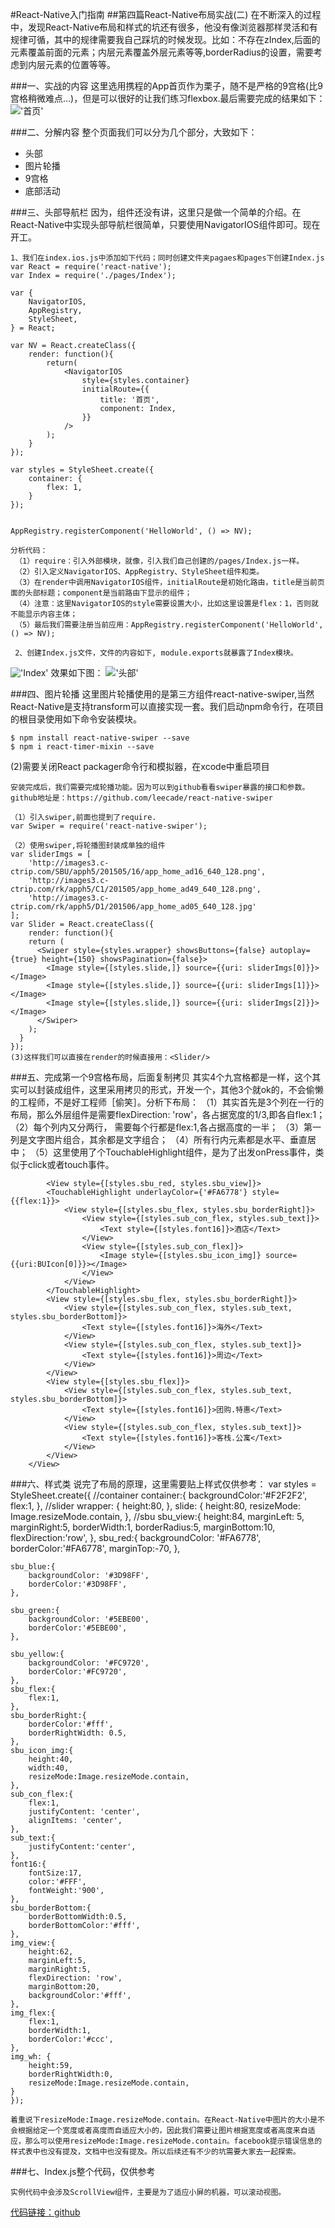 #React-Native入门指南
##第四篇React-Native布局实战(二)
	在不断深入的过程中，发现React-Native布局和样式的坑还有很多，他没有像浏览器那样灵活和有规律可循，其中的规律需要我自己踩坑的时候发现。比如：不存在zIndex,后面的元素覆盖前面的元素；内层元素覆盖外层元素等等,borderRadius的设置，需要考虑到内层元素的位置等等。

###一、实战的内容
	这里选用携程的App首页作为栗子，随不是严格的9宫格(比9宫格稍微难点...)，但是可以很好的让我们练习flexbox.最后需要完成的结果如下：
!['首页'](pic/4_0_1.png)

###二、分解内容
	整个页面我们可以分为几个部分，大致如下：
+ 头部
+ 图片轮播
+ 9宫格
+ 底部活动

###三、头部导航栏
	因为，组件还没有讲，这里只是做一个简单的介绍。在React-Native中实现头部导航栏很简单，只要使用NavigatorIOS组件即可。现在开工。
	
	1、我们在index.ios.js中添加如下代码；同时创建文件夹pagaes和pages下创建Index.js
	var React = require('react-native');
	var Index = require('./pages/Index');

	var {
    	NavigatorIOS,
	  	AppRegistry,
    	StyleSheet,
	} = React;

	var NV = React.createClass({
    	render: function(){
      		return(
         		<NavigatorIOS
            		style={styles.container}
            		initialRoute={{
              			title: '首页',
              			component: Index,
            		}}
            	/>
      		);
      	}
	});

	var styles = StyleSheet.create({
		container: {
    		flex: 1,
    	}
	});


	AppRegistry.registerComponent('HelloWorld', () => NV);
	
	分析代码：
	 （1）require：引入外部模块，就像，引入我们自己创建的/pages/Index.js一样。
	 （2）引入定义NavigatorIOS、AppRegistry、StyleSheet组件和类。
	 （3）在render中调用NavigatorIOS组件，initialRoute是初始化路由，title是当前页面的头部标题；component是当前路由下显示的组件；
	 （4）注意：这里NavigatorIOS的style需要设置大小，比如这里设置是flex：1，否则就不能显示内容主体；
	 （5）最后我们需要注册当前应用：AppRegistry.registerComponent('HelloWorld', () => NV);
	 
	 2、创建Index.js文件，文件的内容如下, module.exports就暴露了Index模块。
!['Index'](pic/4_0_3.png)
	 效果如下图：
!['头部'](pic/4_0_2.png)

###四、图片轮播
	这里图片轮播使用的是第三方组件react-native-swiper,当然React-Native是支持transform可以直接实现一套。我们启动npm命令行，在项目的根目录使用如下命令安装模块。
	
	$ npm install react-native-swiper --save
	$ npm i react-timer-mixin --save

(2)需要关闭React packager命令行和模拟器，在xcode中重启项目
	
	安装完成后，我们需要完成轮播功能。因为可以到github看看swiper暴露的接口和参数。github地址是：https://github.com/leecade/react-native-swiper
	
	（1）引入swiper,前面也提到了require.
	var Swiper = require('react-native-swiper');
	
	（2）使用swiper,将轮播图封装成单独的组件
	var sliderImgs = [
		'http://images3.c-ctrip.com/SBU/apph5/201505/16/app_home_ad16_640_128.png',
		'http://images3.c-ctrip.com/rk/apph5/C1/201505/app_home_ad49_640_128.png',
		'http://images3.c-ctrip.com/rk/apph5/D1/201506/app_home_ad05_640_128.jpg'
	];
	var Slider = React.createClass({
		render: function(){
	    return (
	      <Swiper style={styles.wrapper} showsButtons={false} autoplay={true} height={150} showsPagination={false}>
	        <Image style={[styles.slide,]} source={{uri: sliderImgs[0]}}></Image>
	        <Image style={[styles.slide,]} source={{uri: sliderImgs[1]}}></Image>
	        <Image style={[styles.slide,]} source={{uri: sliderImgs[2]}}></Image>
	      </Swiper>
	    );
	  }
	});
	(3)这样我们可以直接在render的时候直接用：<Slider/>
	
###五、完成第一个9宫格布局，后面复制拷贝
	其实4个九宫格都是一样，这个其实可以封装成组件，这里采用拷贝的形式，开发一个，其他3个就ok的，不会偷懒的工程师，不是好工程师［偷笑］。分析下布局：
	（1）其实首先是3个列在一行的布局，那么外层组件是需要flexDirection: 'row'，各占据宽度的1/3,即各自flex:1；
	（2）每个列内又分两行， 需要每个行都是flex:1,各占据高度的一半；
	（3）第一列是文字图片组合，其余都是文字组合；
	（4）所有行内元素都是水平、垂直居中；
	（5）这里使用了个TouchableHighlight组件，是为了出发onPress事件，类似于click或者touch事件。
	
	        <View style={[styles.sbu_red, styles.sbu_view]}>
        	<TouchableHighlight underlayColor={'#FA6778'} style={{flex:1}}>
	        	<View style={[styles.sbu_flex, styles.sbu_borderRight]}>
	        		<View style={[styles.sub_con_flex, styles.sub_text]}>
	        			<Text style={[styles.font16]}>酒店</Text>
	        		</View>
	        		<View style={[styles.sub_con_flex]}>
	        			<Image style={[styles.sbu_icon_img]} source={{uri:BUIcon[0]}}></Image>
	        		</View>
	        	</View>
	        </TouchableHighlight>
        	<View style={[styles.sbu_flex, styles.sbu_borderRight]}>
        		<View style={[styles.sub_con_flex, styles.sub_text, styles.sbu_borderBottom]}>
        			<Text style={[styles.font16]}>海外</Text>
        		</View>
        		<View style={[styles.sub_con_flex, styles.sub_text]}>
        			<Text style={[styles.font16]}>周边</Text>
        		</View>
        	</View>
        	<View style={[styles.sbu_flex]}>
        		<View style={[styles.sub_con_flex, styles.sub_text, styles.sbu_borderBottom]}>
        			<Text style={[styles.font16]}>团购.特惠</Text>
        		</View>
        		<View style={[styles.sub_con_flex, styles.sub_text]}>
        			<Text style={[styles.font16]}>客栈.公寓</Text>
        		</View>
        	</View>
        </View>	
###六、样式类
	说完了布局的原理，这里需要贴上样式仅供参考：
	var styles = StyleSheet.create({
	//container
  	container:{
    	backgroundColor:'#F2F2F2',
    	flex:1,
  	},
  	//slider
  	wrapper: {
    	height:80,
  	},
  	slide: {
    	height:80,
    	resizeMode: Image.resizeMode.contain,
  	},
  	//sbu
  	sbu_view:{
  		height:84,
  		marginLeft: 5,
  		marginRight:5,
  		borderWidth:1,
  		borderRadius:5,
  		marginBottom:10,
  		flexDirection:'row',
  	},
  	sbu_red:{
  		backgroundColor: '#FA6778',
  		borderColor:'#FA6778',
  		marginTop:-70,
  	},

  	sbu_blue:{
  		backgroundColor: '#3D98FF',
  		borderColor:'#3D98FF',
  	},

  	sbu_green:{
  		backgroundColor: '#5EBE00',
  		borderColor:'#5EBE00',
  	},

  	sbu_yellow:{
  		backgroundColor: '#FC9720',
  		borderColor:'#FC9720',
  	},
  	sbu_flex:{
  		flex:1,
  	},
  	sbu_borderRight:{
  		borderColor:'#fff',
  		borderRightWidth: 0.5,
  	},
  	sbu_icon_img:{
  		height:40,
  		width:40,
  		resizeMode:Image.resizeMode.contain,
  	},
  	sub_con_flex:{
  		flex:1,
  		justifyContent: 'center',
  		alignItems: 'center',
  	},
  	sub_text:{
  		justifyContent:'center',
  	},
  	font16:{
  		fontSize:17,
  		color:'#FFF',
  		fontWeight:'900',
  	},
  	sbu_borderBottom:{
  		borderBottomWidth:0.5,
  		borderBottomColor:'#fff',
  	},
  	img_view:{
  		height:62,
  		marginLeft:5,
  		marginRight:5,
  		flexDirection: 'row',
      	marginBottom:20,
      	backgroundColor:'#fff',
  	},
  	img_flex:{
  		flex:1,
  		borderWidth:1,
  		borderColor:'#ccc',
  	},
  	img_wh: {
  		height:59,
      	borderRightWidth:0,
  		resizeMode:Image.resizeMode.contain,
  	}
	});
	
	着重说下resizeMode:Image.resizeMode.contain。在React-Native中图片的大小是不会根据给定一个宽度或者高度而自适应大小的，因此我们需要让图片根据宽度或者高度来自适应，那么可以使用resizeMode:Image.resizeMode.contain。facebook提示错误信息的样式表中也没有提及，文档中也没有提及。所以后续还有不少的坑需要大家去一起探索。

###七、Index.js整个代码，仅供参考

	实例代码中会涉及ScrollView组件，主要是为了适应小屏的机器，可以滚动视图。
[代码链接：github](https://github.com/vczero/react-native-lession/tree/master/code/%E7%AC%AC4%E7%AF%87%E5%B8%83%E5%B1%80%E5%AE%9E%E6%88%98%EF%BC%88%E4%BA%8C%EF%BC%89%E4%BB%A3%E7%A0%81)
	
	
	
	
	
	
	
	
	
	
	